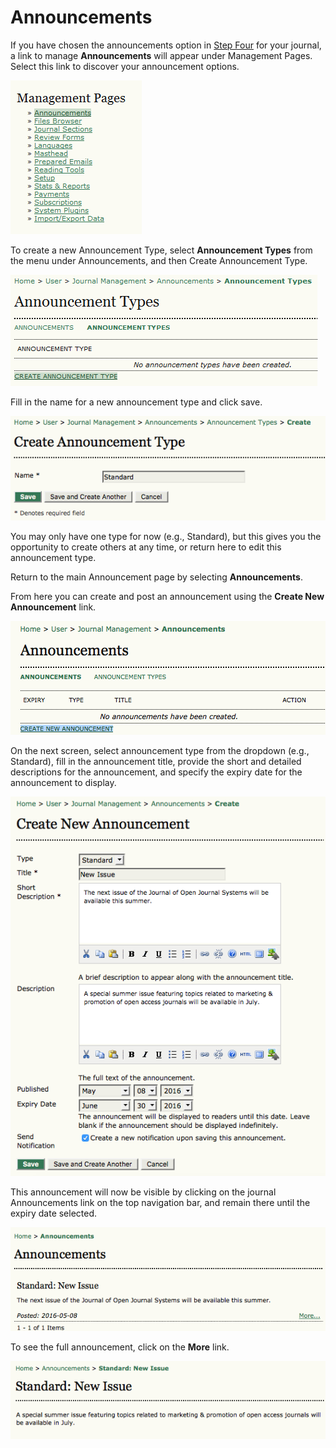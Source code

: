 # Announcements

If you have chosen the announcements option in [Step Four](https://docs.pkp.sfu.ca/learning-ojs-2/en/step_four_management) for your journal, a link to manage **Announcements** will appear under Management Pages. Select this link to discover your announcement options.




![Management Pages: Announcements](images/chapter5/jm_announce.png)



To create a new Announcement Type, select **Announcement Types** from the menu under Announcements, and then Create Announcement Type.  




![Create Announcement Type](images/chapter5/jm_announce_typeCreate.png)  




Fill in the name for a new announcement type and click save.  




![Create Announcement Type](images/chapter5/announcement_type.png)  


You may only have one type for now (e.g., Standard), but this gives you the opportunity to create others at any time, or return here to edit this announcement type. 

Return to the main Announcement page by selecting **Announcements**. 

From here you can create and post an announcement using the **Create New Announcement** link.



![Announcement Page](images/chapter5/jm_create_new_link.png)

On the next screen, select announcement type from the dropdown (e.g., Standard), fill in the announcement title, provide the short and detailed descriptions for the announcement, and specify the expiry date for the announcement to display.  



![Create New Announcement](images/chapter5/jm_create_announce.png)


This announcement will now be visible by clicking on the journal Announcements link on the top navigation bar, and remain there until the expiry date selected.



![View Announcements on Home Page](images/chapter5/jm_announce_display.png)  

  
  
To see the full announcement, click on the **More** link.



![Viewing Announcement Page](images/chapter5/jm_announce_more.png)
